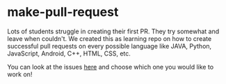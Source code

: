 # make-pull-request

Lots of students struggle in creating their first PR. They try somewhat and leave when couldn't. We created this as learning repo on how to create successful pull requests on every possible language like JAVA, Python, JavaScript, Android, C++, HTML, CSS, etc.

You can look at the issues [here](https://github.com/twowaits/make-pull-request/issues) and choose which one you would like to work on! 

